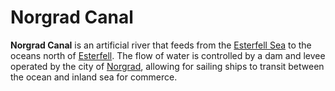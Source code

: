 # Norgrad Canal

**Norgrad Canal** is an artificial river that feeds from the [Esterfell Sea](esterfell-sea/esterfell-sea.md) to the oceans north of [Esterfell](../esterfell.md). The flow of water is controlled by a dam and levee operated by the city of [Norgrad](../../ch-2-people-of-mote/societies/esterfell-accord/norgrad.md), allowing for sailing ships to transit between the ocean and inland sea for commerce.
